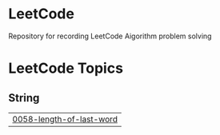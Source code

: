 # LeetCode
Repository for recording LeetCode Aigorithm problem solving

<!---LeetCode Topics Start-->
# LeetCode Topics
## String
|  |
| ------- |
| [0058-length-of-last-word](https://github.com/oo-Woogi/LeetCode/tree/master/0058-length-of-last-word) |
<!---LeetCode Topics End-->